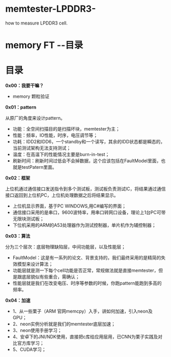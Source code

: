 # memtester-LPDDR3-
how to measure LPDDR3 cell.
# memory FT  --目录

# 目录
**0x00：我要干嘛？**
+ memory 颗粒验证


**0x01：pattern**

从原厂的角度来设计pattern。

+ 功能：全空间扫描目的是扫描坏块，memtester为主；
+ 性能：频率，IO性能，时序，电压调节等；
+ 功耗：IDD2和IDD6，一个standby和一个读写，其余的IDD状态都是瞬态的，当前测试架构无法支持测试；
+ 温度：在高温下的性能情况主要是burn-in-test；
+ 刷新时间：刷新时间过低会不会掉数据，这个应该包括在FaultModel里面，也就是testPatern里面。


**0x02：框架**

上位机通过通信接口发送指令到多个测试板，测试板负责测试IC，将结果通过通信接口返回到上位机PC，上位机处理数据之后将结果显示。

+ 上位机显示界面，基于PC WINDOWS,用C#编写的界面；
+ 通信接口采用的是串口，9600波特率，用串口转网口设备，理论上1台PC可带无限块测试板；
+ 下位机采用的ARM的A53处理器作为测试控制器，单片机作为辅控制器；

**0x03：算法**

分为三个层次：底层物理缺陷层，中间功能层，以及性能层；
+ FaultModel：这是有一系列的论文、背景支持的，我们最终采用的是精简的失效模型来设计算法；
+ 功能层就是测一下每个cell功能是否正常，常规做法就是直接memtester，但是跟底层貌似有些重合，需确认；
+ 性能层就是我们在改变电压、时序等参数的时候，你跑pattern能跑到多高的频率。

**0x04：加速**
+ 1、从一些栗子（ARM 官网memcpy）入手，讲如何加速，引入neon及GPU；
+ 2、neon实例分析就是我们的memtester底层加速；
+ 3、neon使用手册学习；
+ 4、安卓下的JNI/NDK使用，直接把c库给应用层用，已CNN为栗子实践及对比官方库学习；
+ 5、CUDA学习；
